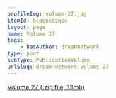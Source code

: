 ```yaml
---
profileImg: volume-27.jpg
itemId: bcpqocezqpx
layout: page
name: Volume 27
tags:
    - hasAuthor: dreamnetwork
type: post
subType: PublicationVolume
urlSlug: dream-network-volume-27
---
```


<a href="../files/Volume_27.zip" download>Volume 27 (.zip file, 13mb)</a>
